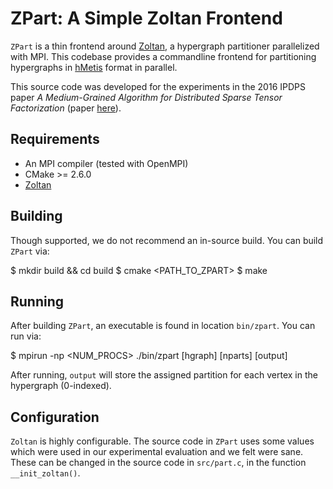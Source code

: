 ZPart: A Simple Zoltan Frontend
===============================
`ZPart` is a thin frontend around [Zoltan](http://www.cs.sandia.gov/Zoltan/), a
hypergraph partitioner parallelized with MPI. This codebase provides a
commandline frontend for partitioning hypergraphs in
[hMetis](http://glaros.dtc.umn.edu/gkhome/metis/hmetis/overview) format in
parallel.

This source code was developed for the experiments in the 2016 IPDPS paper *A
Medium-Grained Algorithm for Distributed Sparse Tensor Factorization* (paper
[here](http://shaden.io/pub-files/smith2016medium.pdf)).


Requirements
------------
  * An MPI compiler (tested with OpenMPI)
  * CMake >= 2.6.0
  * [Zoltan](http://www.cs.sandia.gov/Zoltan/)

Building
--------
Though supported, we do not recommend an in-source build. You can build `ZPart`
via:

  $ mkdir build && cd build
  $ cmake <PATH_TO_ZPART>
  $ make

Running
-------
After building `ZPart`, an executable is found in location `bin/zpart`. You
can run via:

  $ mpirun -np <NUM_PROCS> ./bin/zpart [hgraph] [nparts] [output]

After running, `output` will store the assigned partition for each vertex in
the hypergraph (0-indexed).


Configuration
-------------
`Zoltan` is highly configurable. The source code in `ZPart` uses some values
which were used in our experimental evaluation and we felt were sane.  These
can be changed in the source code in `src/part.c`, in the function
`__init_zoltan()`.
